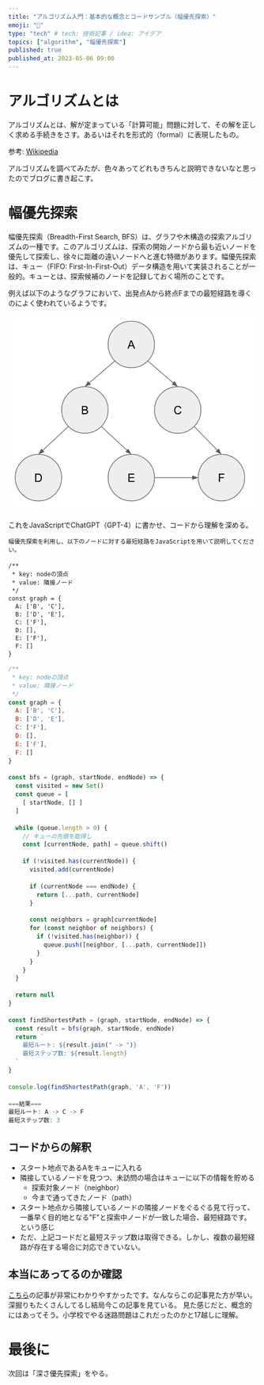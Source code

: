 ```yaml
---
title: "アルゴリズム入門：基本的な概念とコードサンプル（幅優先探索）"
emoji: "🐥"
type: "tech" # tech: 技術記事 / idea: アイデア
topics: ["algorithm", "幅優先探索"]
published: true
published_at: 2023-05-06 09:00
---
```

# アルゴリズムとは
アルゴリズムとは、解が定まっている「計算可能」問題に対して、その解を正しく求める手続きをさす。あるいはそれを形式的（formal）に表現したもの。

参考: [Wikipedia](https://ja.wikipedia.org/wiki/%E3%82%A2%E3%83%AB%E3%82%B4%E3%83%AA%E3%82%BA%E3%83%A0)

アルゴリズムを調べてみたが、色々あってどれもきちんと説明できないなと思ったのでブログに書き起こす。

# 幅優先探索
幅優先探索（Breadth-First Search, BFS）は、グラフや木構造の探索アルゴリズムの一種です。このアルゴリズムは、探索の開始ノードから最も近いノードを優先して探索し、徐々に距離の遠いノードへと進む特徴があります。幅優先探索は、キュー（FIFO: First-In-First-Out）データ構造を用いて実装されることが一般的。キューとは、探索候補のノードを記録しておく場所のことです。

例えば以下のようなグラフにおいて、出発点Aから終点Fまでの最短経路を導くのによく使われているようです。

![幅優先探索](/images/algorithm-desctiption/breadth-first-search-graph.png)

これをJavaScriptでChatGPT（GPT-4）に書かせ、コードから理解を深める。

```bash:プロンプト
幅優先探索を利用し、以下のノードに対する最短経路をJavaScriptを用いて説明してください。

/**
 * key: nodeの頂点
 * value: 隣接ノード
 */
const graph = {
  A: ['B', 'C'],
  B: ['D', 'E'],
  C: ['F'],
  D: [],
  E: ['F'],
  F: []
}
```

```javascript:breadth-first-search.js
/**
 * key: nodeの頂点
 * value: 隣接ノード
 */
const graph = {
  A: ['B', 'C'],
  B: ['D', 'E'],
  C: ['F'],
  D: [],
  E: ['F'],
  F: []
}

const bfs = (graph, startNode, endNode) => {
  const visited = new Set()
  const queue = [
    [ startNode, [] ]
  ]

  while (queue.length > 0) {
    // キューの先頭を取得し
    const [currentNode, path] = queue.shift()

    if (!visited.has(currentNode)) {
      visited.add(currentNode)

      if (currentNode === endNode) {
        return [...path, currentNode]
      }

      const neighbors = graph[currentNode]
      for (const neighbor of neighbors) {
        if (!visited.has(neighbor)) {
          queue.push([neighbor, [...path, currentNode]])
        }
      }
    }
  }

  return null
}

const findShortestPath = (graph, startNode, endNode) => {
  const result = bfs(graph, startNode, endNode)
  return `
    最短ルート: ${result.join(" -> ")}
    最短ステップ数: ${result.length}
  `
}

console.log(findShortestPath(graph, 'A', 'F'))

===結果===
最短ルート: A -> C -> F
最短ステップ数: 3
```

## コードからの解釈
- スタート地点であるAをキューに入れる
- 隣接しているノードを見つつ、未訪問の場合はキューに以下の情報を貯める
  - 探索対象ノード（neighbor）
  - 今まで通ってきたノード（path）
- スタート地点から隣接しているノードの隣接ノードをぐるぐる見て行って、一番早く目的地となる"F"と探索中ノードが一致した場合、最短経路です。という感じ
- ただ、上記コードだと最短ステップ数は取得できる。しかし、複数の最短経路が存在する場合に対応できていない。

## 本当にあってるのか確認
[こちら](https://qiita.com/drken/items/996d80bcae64649a6580)の記事が非常にわかりやすかったです。なんならこの記事見た方が早い。深掘りもたくさんしてるし結局今この記事を見ている。
見た感じだと、概念的にはあってそう。小学校でやる迷路問題はこれだったのかと17越しに理解。

# 最後に
次回は「深さ優先探索」をやる。